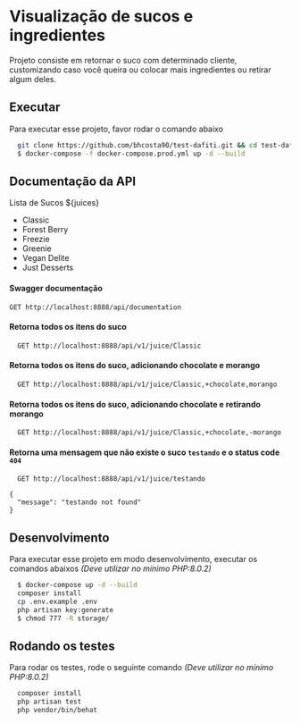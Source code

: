 
# Visualização de sucos e ingredientes

Projeto consiste em retornar o suco com determinado cliente, customizando caso você queira ou colocar mais ingredientes ou retirar algum deles.


## Executar

Para executar esse projeto, favor rodar o comando abaixo

```bash
  git clone https://github.com/bhcosta90/test-dafiti.git && cd test-dafiti
  $ docker-compose -f docker-compose.prod.yml up -d --build
```

## Documentação da API

Lista de Sucos ${juices}
- Classic
- Forest Berry
- Freezie
- Greenie
- Vegan Delite
- Just Desserts

#### Swagger documentação
`GET http://localhost:8888/api/documentation`

#### Retorna todos os itens do suco

```http
  GET http://localhost:8888/api/v1/juice/Classic
```

#### Retorna todos os itens do suco, adicionando chocolate e morango

```http
  GET http://localhost:8888/api/v1/juice/Classic,+chocolate,morango
```

#### Retorna todos os itens do suco, adicionando chocolate e retirando morango
```http
  GET http://localhost:8888/api/v1/juice/Classic,+chocolate,-morango
```

#### Retorna uma mensagem que não existe o suco `testando` e o status code `404`
```http
  GET http://localhost:8888/api/v1/juice/testando
```
```
{
  "message": "testando not found"
}
```
## Desenvolvimento

Para executar esse projeto em modo desenvolvimento, executar os comandos abaixos *(Deve utilizar no mínimo PHP:8.0.2)*

```bash
  $ docker-compose up -d --build
  composer install
  cp .env.example .env
  php artisan key:generate
  $ chmod 777 -R storage/
```

## Rodando os testes

Para rodar os testes, rode o seguinte comando *(Deve utilizar no mínimo PHP:8.0.2)*

```bash
  composer install
  php artisan test
  php vendor/bin/behat
```
